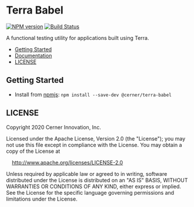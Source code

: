 # Terra Babel

[![NPM version](https://badgen.net/npm/v/@cerner/terra-babel)](https://www.npmjs.com/package/@cerner/terra-babel)
[![Build Status](https://badgen.net/travis/cerner/terra-toolkit)](https://travis-ci.com/cerner/terra-toolkit)

A functional testing utility for applications built using Terra.

- [Getting Started](#getting-started)
- [Documentation](https://github.com/cerner/terra-toolkit/tree/master/packages/terra-babel/README.md)
- [LICENSE](#license)

## Getting Started

- Install from [npmjs](https://www.npmjs.com): `npm install --save-dev @cerner/terra-babel`

## LICENSE

Copyright 2020 Cerner Innovation, Inc.

Licensed under the Apache License, Version 2.0 (the "License"); you may not use this file except in compliance with the License. You may obtain a copy of the License at

&nbsp;&nbsp;&nbsp;&nbsp;<http://www.apache.org/licenses/LICENSE-2.0>

Unless required by applicable law or agreed to in writing, software distributed under the License is distributed on an "AS IS" BASIS, WITHOUT WARRANTIES OR CONDITIONS OF ANY KIND, either express or implied. See the License for the specific language governing permissions and limitations under the License.
